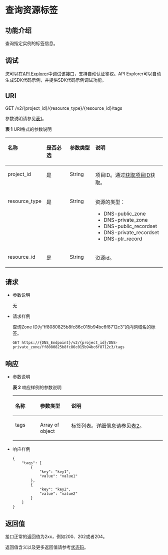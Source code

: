 # 查询资源标签<a name="dns_api_67004"></a>

## 功能介绍<a name="section2763065016101"></a>

查询指定实例的标签信息。

## 调试<a name="section1062181918110"></a>

您可以在[API Explorer](https://apiexplorer.developer.huaweicloud.com/apiexplorer/doc?product=DNS&api=ShowResourceTag)中调试该接口，支持自动认证鉴权。API Explorer可以自动生成SDK代码示例，并提供SDK代码示例调试功能。

## URI<a name="section53701671161015"></a>

GET /v2/\{project\_id\}/\{resource\_type\}/\{resource\_id\}/tags

参数说明请参见[表1](#table6099729418149)。

**表 1**  URI格式的参数说明

<a name="table6099729418149"></a>
<table><thead align="left"><tr id="rfcbc44a8a46b42f7a3399447cc33e6bc"><th class="cellrowborder" valign="top" width="18.96%" id="mcps1.2.5.1.1"><p id="a7a4aca13a83145a7b874bba426d18c4c"><a name="a7a4aca13a83145a7b874bba426d18c4c"></a><a name="a7a4aca13a83145a7b874bba426d18c4c"></a>名称</p>
</th>
<th class="cellrowborder" valign="top" width="16.939999999999998%" id="mcps1.2.5.1.2"><p id="a8c3f3314bb0c42509b058a1de0687bf7"><a name="a8c3f3314bb0c42509b058a1de0687bf7"></a><a name="a8c3f3314bb0c42509b058a1de0687bf7"></a>是否必选</p>
</th>
<th class="cellrowborder" valign="top" width="17.23%" id="mcps1.2.5.1.3"><p id="a274153726c4f4e068d17da9d20adb07a"><a name="a274153726c4f4e068d17da9d20adb07a"></a><a name="a274153726c4f4e068d17da9d20adb07a"></a>参数类型</p>
</th>
<th class="cellrowborder" valign="top" width="46.87%" id="mcps1.2.5.1.4"><p id="zh-cn_topic_0123440237_p517246718149"><a name="zh-cn_topic_0123440237_p517246718149"></a><a name="zh-cn_topic_0123440237_p517246718149"></a>说明</p>
</th>
</tr>
</thead>
<tbody><tr id="r4012eb0589df431685512c63766dd227"><td class="cellrowborder" valign="top" width="18.96%" headers="mcps1.2.5.1.1 "><p id="a1aec9468ac3740a592e230ea8946b4a0"><a name="a1aec9468ac3740a592e230ea8946b4a0"></a><a name="a1aec9468ac3740a592e230ea8946b4a0"></a>project_id</p>
</td>
<td class="cellrowborder" valign="top" width="16.939999999999998%" headers="mcps1.2.5.1.2 "><p id="ac76f20b1516e4b15a400cc05c5c7ce34"><a name="ac76f20b1516e4b15a400cc05c5c7ce34"></a><a name="ac76f20b1516e4b15a400cc05c5c7ce34"></a>是</p>
</td>
<td class="cellrowborder" valign="top" width="17.23%" headers="mcps1.2.5.1.3 "><p id="a2d2fc344bf1b429dae66d8e374fa2ed0"><a name="a2d2fc344bf1b429dae66d8e374fa2ed0"></a><a name="a2d2fc344bf1b429dae66d8e374fa2ed0"></a>String</p>
</td>
<td class="cellrowborder" valign="top" width="46.87%" headers="mcps1.2.5.1.4 "><p id="a89702749d7e341b79567331aeb131cb1"><a name="a89702749d7e341b79567331aeb131cb1"></a><a name="a89702749d7e341b79567331aeb131cb1"></a>项目ID。通过<a href="获取项目ID.md">获取项目ID</a>获取。</p>
</td>
</tr>
<tr id="r12097de3a65e4af7996e768bb2f012f7"><td class="cellrowborder" valign="top" width="18.96%" headers="mcps1.2.5.1.1 "><p id="a83d50bdf8f0147428c4bd7d748d16f3e"><a name="a83d50bdf8f0147428c4bd7d748d16f3e"></a><a name="a83d50bdf8f0147428c4bd7d748d16f3e"></a>resource_type</p>
</td>
<td class="cellrowborder" valign="top" width="16.939999999999998%" headers="mcps1.2.5.1.2 "><p id="ad4ecbc7d4a34452f86a5163504ee39ea"><a name="ad4ecbc7d4a34452f86a5163504ee39ea"></a><a name="ad4ecbc7d4a34452f86a5163504ee39ea"></a>是</p>
</td>
<td class="cellrowborder" valign="top" width="17.23%" headers="mcps1.2.5.1.3 "><p id="a8c89d349f80447ff996ebe69a283837a"><a name="a8c89d349f80447ff996ebe69a283837a"></a><a name="a8c89d349f80447ff996ebe69a283837a"></a>String</p>
</td>
<td class="cellrowborder" valign="top" width="46.87%" headers="mcps1.2.5.1.4 "><p id="p1350435013396"><a name="p1350435013396"></a><a name="p1350435013396"></a>资源的类型：</p>
<a name="ul3997124517225"></a><a name="ul3997124517225"></a><ul id="ul3997124517225"><li>DNS-public_zone</li><li>DNS-private_zone</li><li>DNS-public_recordset</li><li>DNS-private_recordset</li><li>DNS-ptr_record</li></ul>
</td>
</tr>
<tr id="r959a126496424428b274abddaf342841"><td class="cellrowborder" valign="top" width="18.96%" headers="mcps1.2.5.1.1 "><p id="zh-cn_topic_0123440237_p408654311220"><a name="zh-cn_topic_0123440237_p408654311220"></a><a name="zh-cn_topic_0123440237_p408654311220"></a>resource_id</p>
</td>
<td class="cellrowborder" valign="top" width="16.939999999999998%" headers="mcps1.2.5.1.2 "><p id="a8eaeadb4d70e418281a8f66c9e7f5039"><a name="a8eaeadb4d70e418281a8f66c9e7f5039"></a><a name="a8eaeadb4d70e418281a8f66c9e7f5039"></a>是</p>
</td>
<td class="cellrowborder" valign="top" width="17.23%" headers="mcps1.2.5.1.3 "><p id="a9656fece8a6142d2889a5fd15e6e354a"><a name="a9656fece8a6142d2889a5fd15e6e354a"></a><a name="a9656fece8a6142d2889a5fd15e6e354a"></a>String</p>
</td>
<td class="cellrowborder" valign="top" width="46.87%" headers="mcps1.2.5.1.4 "><p id="a74c281cde6aa47fbad1fdc186589692d"><a name="a74c281cde6aa47fbad1fdc186589692d"></a><a name="a74c281cde6aa47fbad1fdc186589692d"></a>资源id。</p>
</td>
</tr>
</tbody>
</table>

## 请求<a name="section44958995161021"></a>

-   参数说明

    无

-   请求样例

    查询Zone ID为“ff8080825b8fc86c015b94bc6f8712c3”的内网域名的标签。

    ```
    GET https://{DNS_Endpoint}/v2/{project_id}/DNS-private_zone/ff8080825b8fc86c015b94bc6f8712c3/tags
    ```


## 响应<a name="section40090803161031"></a>

-   参数说明

    **表 2**  响应样例的参数说明

    <a name="t06efc88ee1e24ba281e64f0f72cd6ee2"></a>
    <table><thead align="left"><tr id="r57b11ee36c3e4c078e8d340fede7ceb5"><th class="cellrowborder" valign="top" width="16.6%" id="mcps1.2.4.1.1"><p id="a241b6e5c9e234201af4fa904daa394f2"><a name="a241b6e5c9e234201af4fa904daa394f2"></a><a name="a241b6e5c9e234201af4fa904daa394f2"></a>名称</p>
    </th>
    <th class="cellrowborder" valign="top" width="20.74%" id="mcps1.2.4.1.2"><p id="a290e99af06484c05944b10c46ba3df86"><a name="a290e99af06484c05944b10c46ba3df86"></a><a name="a290e99af06484c05944b10c46ba3df86"></a>参数类型</p>
    </th>
    <th class="cellrowborder" valign="top" width="62.660000000000004%" id="mcps1.2.4.1.3"><p id="a7db4642355e5414282040a0dcd09f29f"><a name="a7db4642355e5414282040a0dcd09f29f"></a><a name="a7db4642355e5414282040a0dcd09f29f"></a>说明</p>
    </th>
    </tr>
    </thead>
    <tbody><tr id="r4ab5e324a1ce47a2bd7898c5f5232aa1"><td class="cellrowborder" valign="top" width="16.6%" headers="mcps1.2.4.1.1 "><p id="a4e1ff91b33cc410d92c133a93b3d78f8"><a name="a4e1ff91b33cc410d92c133a93b3d78f8"></a><a name="a4e1ff91b33cc410d92c133a93b3d78f8"></a>tags</p>
    </td>
    <td class="cellrowborder" valign="top" width="20.74%" headers="mcps1.2.4.1.2 "><p id="ab36b944bfb32488cb24c09af397049ff"><a name="ab36b944bfb32488cb24c09af397049ff"></a><a name="ab36b944bfb32488cb24c09af397049ff"></a>Array of object</p>
    </td>
    <td class="cellrowborder" valign="top" width="62.660000000000004%" headers="mcps1.2.4.1.3 "><p id="a6ac16924197f4ccc962fe4fa46dbdf4b"><a name="a6ac16924197f4ccc962fe4fa46dbdf4b"></a><a name="a6ac16924197f4ccc962fe4fa46dbdf4b"></a>标签列表。详细信息请参见<a href="数据结构.md#table19530794112436">表2</a>。</p>
    </td>
    </tr>
    </tbody>
    </table>

-   响应样例

    ```
    {
        "tags": [
            {
                "key": "key1", 
                "value": "value1"
            }, 
            {
                "key": "key2", 
                "value": "value2"
            }
        ]
    }
    ```


## 返回值<a name="section9249181042119"></a>

接口正常的返回值为2xx，例如200、202或者204。

返回值含义以及更多返回值请参考[状态码](状态码.md)。

